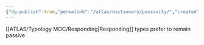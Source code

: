 ```yaml
---
{"dg-publish":true,"permalink":"/atlas/dictionary/passivity/","created":"2023-01-12T13:12:59.819+01:00","updated":"2023-01-12T13:16:10.009+01:00"}
---
```



[[ATLAS/Typology MOC/Responding\|Responding]] types prefer to remain passive


